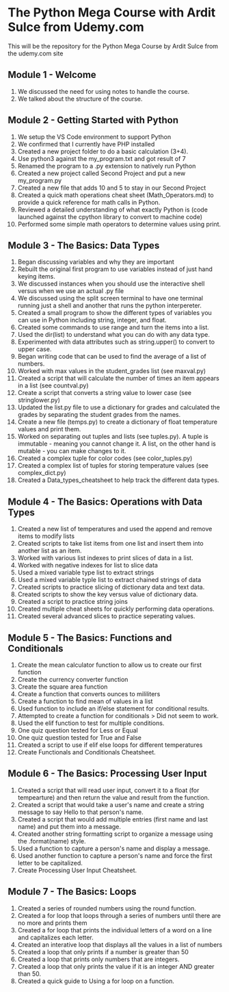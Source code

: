 # The Python Mega Course with Ardit Sulce from Udemy.com
This will be the repository for the Python Mega Course by Ardit Sulce from the udemy.com site


## Module 1 - Welcome
1. We discussed the need for using notes to handle the course.
2. We talked about the structure of the course.

## Module 2 - Getting Started with Python
1. We setup the VS Code environment to support Python
2. We confirmed that I currently have PHP installed
3. Created a new project folder to do a basic calculation (3+4). 
4. Use python3 against the my_program.txt and got result of 7
5. Renamed the program to a .py extension to natively run Python
6. Created a new project called Second Project and put a new my_program.py
7. Created a new file that adds 10 and 5 to stay in our Second Project
8. Created a quick math operations cheat sheet (Math_Operators.md) to provide a quick reference for math calls in Python.
9. Reviewed a detailed understanding of what exactly Python is (code launched against the cpython library to convert to machine code)
10. Performed some simple math operators to determine values using print. 

## Module 3 - The Basics: Data Types
1. Began discussing variables and why they are important
2. Rebuilt the original first program to use variables instead of just hand keying items. 
3. We discussed instances when you should use the interactive shell versus when we use an actual .py file
4. We discussed using the split screen terminal to have one terminal running just a shell and another that runs the python interpereter.
5. Created a small program to show the different types of variables you can use in Python including string, integer, and float. 
6. Created some commands to use range and turn the items into a list.
7. Used the dir(list) to understand what you can do with any data type.
8. Experimented with data attributes such as string.upper() to convert to upper case. 
9. Began writing code that can be used to find the average of a list of numbers. 
10. Worked with max values in the student_grades list (see maxval.py)
11. Created a script that will calculate the number of times an item appears in a list (see countval.py)
12. Create a script that converts a string value to lower case (see stringlower.py)
13. Updated the list.py file to use a dictionary for grades and calculated the grades by separating the student grades from the names.
14. Create a new file (temps.py) to create a dictionary of float temperature values and print them.
15. Worked on separating out tuples and lists (see tuples.py). A tuple is immutable - meaning you cannot change it. A list, on the other hand is mutable - you can make changes to it. 
16. Created a complex tuple for color codes (see color_tuples.py)
17. Created a complex list of tuples for storing temperature values (see complex_dict.py)
18. Created a Data_types_cheatsheet to help track the different data types.

## Module 4 - The Basics: Operations with Data Types
1. Created a new list of temperatures and used the append and remove items to modify lists
2. Created scripts to take list items from one list and insert them into another list as an item.
3. Worked with various list indexes to print slices of data in a list.
4. Worked with negative indexes for list to slice data
5. Used a mixed variable type list to extract strings 
6. Used a mixed variable typle list to extract chained strings of data
7. Created scripts to practice slicing of dictionary data and text data.
8. Created scripts to show the key versus value of dictionary data.
9. Created a script to practice string joins
10. Created multiple cheat sheets for quickly performing data operations. 
11. Created several advanced slices to practice seperating values. 

## Module 5 - The Basics: Functions and Conditionals
1. Create the mean calculator function to allow us to create our first function
2. Create the currency converter function
3. Create the square area function
4. Create a function that converts ounces to mililiters
5. Create a function to find mean of values in a list
6. Used function to include an if/else statement for conditional results. 
7. Attempted to create a function for conditionals > Did not seem to work.
8. Used the elif function to test for multiple conditions. 
9. One quiz question tested for Less or Equal
10. One quiz question tested for True and False
11. Created a script to use if elif else loops for different temperatures
12. Create Functionals and Conditionals Cheatsheet.

## Module 6 - The Basics: Processing User Input
1. Created a script that will read user input, convert it to a float (for tempearture) and then return the value and result from the function. 
2. Created a script that would take a user's name and create a string message to say Hello to that person's name. 
3. Created a script that would add multiple entries (first name and last name) and put them into a message. 
4. Created another string formatting script to organize a message using the .format(name) style. 
5. Used a function to capture a person's name and display a message. 
6. Used another function to capture a person's name and force the first letter to be capitalized.
7. Create Processing User Input Cheatsheet.

## Module 7 - The Basics: Loops
1. Created a series of rounded numbers using the round function.
2. Created a for loop that loops through a series of numbers until there are no more and prints them
3. Created a for loop that prints the individual letters of a word on a line and capitalizes each letter.
4. Created an interative loop that displays all the values in a list of numbers
5. Created a loop that only prints if a number is greater than 50
6. Created a loop that prints only numbers that are integers. 
7. Created a loop that only prints the value if it is an integer AND greater than 50.
8. Created a quick guide to Using a for loop on a function.
